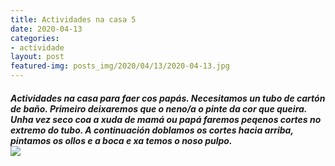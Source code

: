 ```yaml
---
title: Actividades na casa 5
date: 2020-04-13
categories:
- actividade
layout: post
featured-img: posts_img/2020/04/13/2020-04-13.jpg
---
```

 <h5 class="center header text_h2">
Actividades na casa para faer cos papás.
 <!--more-->
Necesitamos un tubo de cartón de baño. Primeiro deixaremos que o neno/a o pinte da cor que queira. Unha vez seco coa a xuda de mamá ou papá faremos peqenos cortes no extremo do tubo. A continuación doblamos os cortes hacia arriba, pintamos os ollos e a boca e xa temos o noso pulpo.

<div class="row">
    <div class="col s12 m12">
		<img class="responsive-img" src="{{ site.baseurl }}/posts_img/2020/04/13/2020-04-133.jpg">
	</div>
	
	 
	
	
	
 
 

